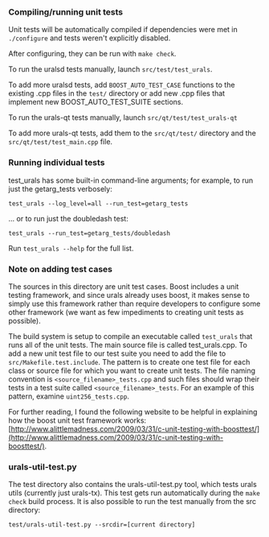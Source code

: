 ### Compiling/running unit tests

Unit tests will be automatically compiled if dependencies were met in `./configure`
and tests weren't explicitly disabled.

After configuring, they can be run with `make check`.

To run the uralsd tests manually, launch `src/test/test_urals`.

To add more uralsd tests, add `BOOST_AUTO_TEST_CASE` functions to the existing
.cpp files in the `test/` directory or add new .cpp files that
implement new BOOST_AUTO_TEST_SUITE sections.

To run the urals-qt tests manually, launch `src/qt/test/test_urals-qt`

To add more urals-qt tests, add them to the `src/qt/test/` directory and
the `src/qt/test/test_main.cpp` file.

### Running individual tests

test_urals has some built-in command-line arguments; for
example, to run just the getarg_tests verbosely:

    test_urals --log_level=all --run_test=getarg_tests

... or to run just the doubledash test:

    test_urals --run_test=getarg_tests/doubledash

Run `test_urals --help` for the full list.

### Note on adding test cases

The sources in this directory are unit test cases.  Boost includes a
unit testing framework, and since urals already uses boost, it makes
sense to simply use this framework rather than require developers to
configure some other framework (we want as few impediments to creating
unit tests as possible).

The build system is setup to compile an executable called `test_urals`
that runs all of the unit tests.  The main source file is called
test_urals.cpp. To add a new unit test file to our test suite you need 
to add the file to `src/Makefile.test.include`. The pattern is to create 
one test file for each class or source file for which you want to create 
unit tests.  The file naming convention is `<source_filename>_tests.cpp` 
and such files should wrap their tests in a test suite 
called `<source_filename>_tests`. For an example of this pattern, 
examine `uint256_tests.cpp`.

For further reading, I found the following website to be helpful in
explaining how the boost unit test framework works:
[http://www.alittlemadness.com/2009/03/31/c-unit-testing-with-boosttest/](http://www.alittlemadness.com/2009/03/31/c-unit-testing-with-boosttest/).

### urals-util-test.py

The test directory also contains the urals-util-test.py tool, which tests urals utils (currently just urals-tx). This test gets run automatically during the `make check` build process. It is also possible to run the test manually from the src directory:

```
test/urals-util-test.py --srcdir=[current directory]

```
